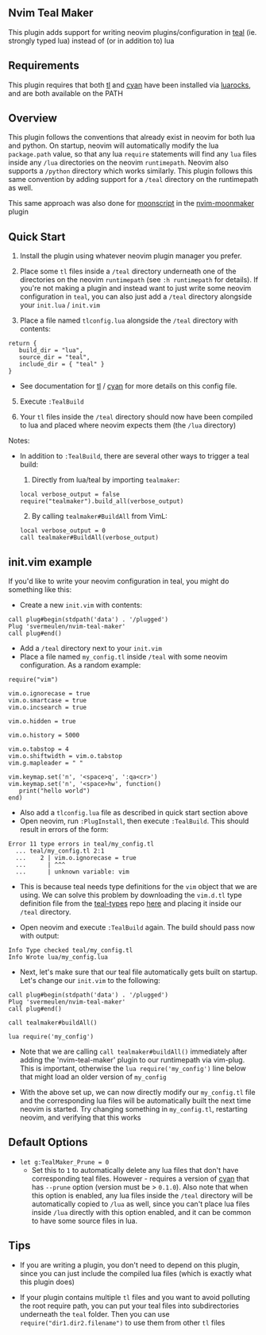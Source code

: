 
## Nvim Teal Maker

This plugin adds support for writing neovim plugins/configuration in [teal](https://github.com/teal-language/tl) (ie. strongly typed lua) instead of (or in addition to) lua

## Requirements

This plugin requires that both [tl](https://github.com/teal-language/tl) and [cyan](https://github.com/teal-language/cyan) have been installed via [luarocks](https://luarocks.org/), and are both available on the PATH

## Overview

This plugin follows the conventions that already exist in neovim for both lua and python. On startup, neovim will automatically modify the lua `package.path` value, so that any lua `require` statements will find any `lua` files inside any `/lua` directories on the neovim `runtimepath`.  Neovim also supports a `/python` directory which works similarly.  This plugin follows this same convention by adding support for a `/teal` directory on the runtimepath as well.

This same approach was also done for [moonscript](https://moonscript.org/) in the [nvim-moonmaker](https://github.com/svermeulen/nvim-moonmaker) plugin

## Quick Start

1. Install the plugin using whatever neovim plugin manager you prefer.

2. Place some `tl` files inside a `/teal` directory underneath one of the directories on the neovim `runtimepath` (see `:h runtimepath` for details).  If you're not making a plugin and instead want to just write some neovim configuration in `teal`, you can also just add a `/teal` directory alongside your `init.lua` / `init.vim`

3. Place a file named `tlconfig.lua` alongside the `/teal` directory with contents:

  ```
  return {
     build_dir = "lua",
     source_dir = "teal",
     include_dir = { "teal" }
  }
  ```

  * See documentation for [tl](https://github.com/teal-language/tl) / [cyan](https://github.com/teal-language/cyan) for more details on this config file.

5. Execute `:TealBuild`

6. Your `tl` files inside the `/teal` directory should now have been compiled to lua and placed where neovim expects them (the `/lua` directory)

Notes:

* In addition to `:TealBuild`, there are several other ways to trigger a teal build:

    1. Directly from lua/teal by importing `tealmaker`:

    ```
    local verbose_output = false
    require("tealmaker").build_all(verbose_output)
    ```

    2. By calling `tealmaker#BuildAll` from VimL:

    ```
    local verbose_output = 0
    call tealmaker#BuildAll(verbose_output)
    ```

## init.vim example

If you'd like to write your neovim configuration in teal, you might do something like this:

* Create a new `init.vim` with contents:

```
call plug#begin(stdpath('data') . '/plugged')
Plug 'svermeulen/nvim-teal-maker'
call plug#end()
```

* Add a `/teal` directory next to your `init.vim`
* Place a file named `my_config.tl` inside `/teal` with some neovim configuration.  As a random example:

```
require("vim")

vim.o.ignorecase = true
vim.o.smartcase = true
vim.o.incsearch = true

vim.o.hidden = true

vim.o.history = 5000

vim.o.tabstop = 4
vim.o.shiftwidth = vim.o.tabstop
vim.g.mapleader = " "

vim.keymap.set('n', '<space>q', ':qa<cr>')
vim.keymap.set('n', '<space>hw', function()
   print("hello world")
end)
```

* Also add a `tlconfig.lua` file as described in quick start section above
* Open neovim, run `:PlugInstall`, then execute `:TealBuild`.  This should result in errors of the form:

```
Error 11 type errors in teal/my_config.tl
  ... teal/my_config.tl 2:1
  ...    2 | vim.o.ignorecase = true
  ...      | ^^^
  ...      | unknown variable: vim
```

* This is because teal needs type definitions for the `vim` object that we are using.  We can solve this problem by downloading the `vim.d.tl` type definition file from the [teal-types](https://github.com/teal-language/teal-types) repo [here](https://github.com/teal-language/teal-types/blob/master/types/neovim/vim.d.tl) and placing it inside our `/teal` directory.

* Open neovim and execute `:TealBuild` again.  The build should pass now with output:

```
Info Type checked teal/my_config.tl
Info Wrote lua/my_config.lua
```

* Next, let's make sure that our teal file automatically gets built on startup.  Let's change our `init.vim` to the following:

```
call plug#begin(stdpath('data') . '/plugged')
Plug 'svermeulen/nvim-teal-maker'
call plug#end()

call tealmaker#buildAll()

lua require('my_config')
```

* Note that we are calling `call tealmaker#buildAll()` immediately after adding the 'nvim-teal-maker' plugin to our runtimepath via vim-plug.  This is important, otherwise the `lua require('my_config')` line below that might load an older version of `my_config`

* With the above set up, we can now directly modify our `my_config.tl` file and the corresponding lua files will be automatically built the next time neovim is started.  Try changing something in `my_config.tl`, restarting neovim, and verifying that this works

## Default Options

* `let g:TealMaker_Prune = 0`
    * Set this to `1` to automatically delete any lua files that don't have corresponding teal files.  However - requires a version of [cyan](https://github.com/teal-language/cyan) that has `--prune` option (version must be > `0.1.0`).  Also note that when this option is enabled, any lua files inside the `/teal` directory will be automatically copied to `/lua` as well, since you can't place lua files inside `/lua` directly with this option enabled, and it can be common to have some source files in lua.

## Tips

* If you are writing a plugin, you don't need to depend on this plugin, since you can just include the compiled lua files (which is exactly what this plugin does)

* If your plugin contains multiple `tl` files and you want to avoid polluting the root require path, you can put your teal files into subdirectories underneath the `teal` folder.  Then you can use `require("dir1.dir2.filename")` to use them from other `tl` files

